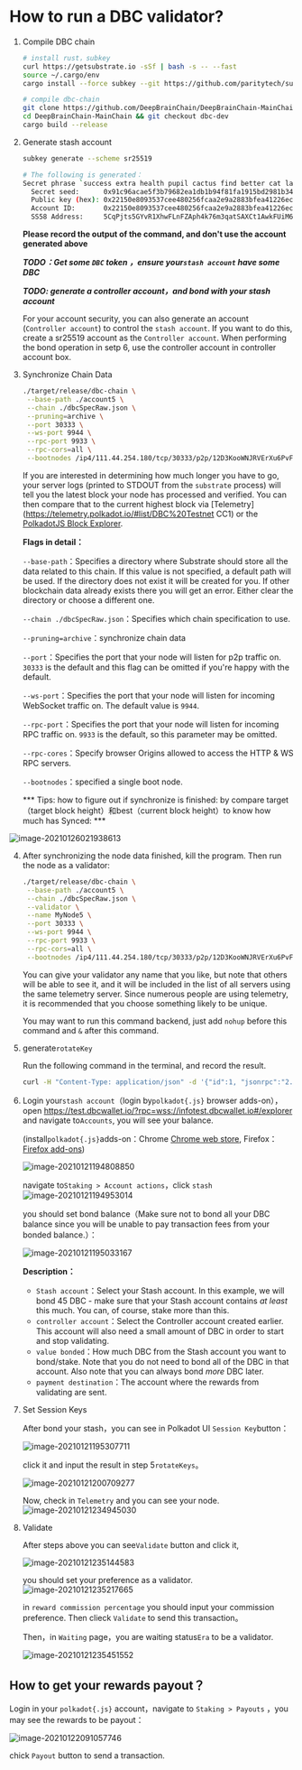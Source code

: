 # How to run a DBC validator?

1. Compile DBC chain

   ```bash
   # install rust，subkey
   curl https://getsubstrate.io -sSf | bash -s -- --fast
   source ~/.cargo/env
   cargo install --force subkey --git https://github.com/paritytech/substrate --version 2.0.0 --locked
   
   # compile dbc-chain
   git clone https://github.com/DeepBrainChain/DeepBrainChain-MainChain.git
   cd DeepBrainChain-MainChain && git checkout dbc-dev
   cargo build --release
   ```

2. Generate stash account

   ```bash
   subkey generate --scheme sr25519
   
   # The following is generated：
   Secret phrase `success extra health pupil cactus find better cat layer boss renew room` is account:
     Secret seed:      0x91c96acae5f3b79682ea1db1b94f81fa1915bd2981b345b9a90f8b64786d8ffe
     Public key (hex): 0x22150e8093537cee480256fcaa2e9a2883bfea41226ecbfd168c980f42f69135
     Account ID:       0x22150e8093537cee480256fcaa2e9a2883bfea41226ecbfd168c980f42f69135
     SS58 Address:     5CqPjts5GYvR1XhwFLnFZAph4k76m3qatSAXCt1AwkFUiM6B
   ```

   **Please record the output of the command, and don't use the account generated above**

   ***TODO：Get some `DBC` token ，ensure your`stash account` have some DBC***

   ***TODO: generate a controller account，and bond with your stash account***

   For your account security, you can also generate an account (`Controller account`) to control the `stash account`. If you want to do this, create a sr25519 account as the `Controller account`. When performing the bond operation in setp 6, use the controller account  in controller account box. 

3. Synchronize Chain Data

   ```bash
   ./target/release/dbc-chain \
   	--base-path ./account5 \
   	--chain ./dbcSpecRaw.json \
   	--pruning=archive \
   	--port 30333 \
   	--ws-port 9944 \
   	--rpc-port 9933 \
   	--rpc-cors=all \
   	--bootnodes /ip4/111.44.254.180/tcp/30333/p2p/12D3KooWNJRVErXu6PvFcfCCQZFBAp6oU7BPEz5vWQZrLoift6TG
   ```

   If you are interested in determining how much longer you have to go, your server logs (printed to STDOUT from the `substrate` process) will tell you the latest block your node has processed and verified. You can then compare that to the current highest block via [Telemetry](https://telemetry.polkadot.io/#list/DBC%20Testnet CC1) or the [PolkadotJS Block Explorer](https://test.dbcwallet.io/?rpc=wss://infotest.dbcwallet.io#/explorer).

   **Flags in detail：**

   `--base-path`：Specifies a directory where Substrate should store all the data  related to this chain. If this value is not specified, a default path  will be used. If the directory does not exist it will be created for  you. If other blockchain data already exists there you will get an  error. Either clear the directory or choose a different one.

   `--chain ./dbcSpecRaw.json`：Specifies which chain specification to use. 

   `--pruning=archive`：synchronize chain data

   `--port`：Specifies the port that your node will listen for p2p traffic on. `30333` is the default and this flag can be omitted if you're happy with the  default. 

   `--ws-port`：Specifies the port that your node will listen for incoming WebSocket traffic on. The default value is `9944`. 

   `--rpc-port`：Specifies the port that your node will listen for incoming RPC traffic on. `9933` is the default, so this parameter may be omitted.

   `--rpc-cores`：Specify browser Origins allowed to access the HTTP & WS RPC servers.

   `--bootnodes`：specified a single boot node.

   *** Tips: how to figure out if synchronize is finished: by compare target（target block height）和best（current block height）to know how much has Synced: ***

![image-20210126021938613](join_dbc_testnet.assets/image-20210126021938613.png)

4. After synchronizing the node data finished, kill the program. Then run the node as a validator: 

   ```bash
   ./target/release/dbc-chain \
   	--base-path ./account5 \
   	--chain ./dbcSpecRaw.json \
   	--validator \
   	--name MyNode5 \
   	--port 30333 \
   	--ws-port 9944 \
   	--rpc-port 9933 \
   	--rpc-cors=all \
   	--bootnodes /ip4/111.44.254.180/tcp/30333/p2p/12D3KooWNJRVErXu6PvFcfCCQZFBAp6oU7BPEz5vWQZrLoift6TG
   ```

   You can give your validator any name that you like, but note that others will be able to see it, and it will be included in the list of all servers using the same telemetry server. Since numerous people are using telemetry, it is recommended that you choose something likely to be unique.

   You may want to run this command backend, just add `nohup` before this command and `&` after this command.

5. generate`rotateKey`

   Run the following command in the terminal, and record the result.

   ```bash
   curl -H "Content-Type: application/json" -d '{"id":1, "jsonrpc":"2.0", "method": "author_rotateKeys", "params":[]}' http://localhost:9933
   ```

6. Login your`stash account`（login by`polkadot{.js}` browser adds-on），open [https://test.dbcwallet.io/?rpc=wss://infotest.dbcwallet.io#/explorer ](https://test.dbcwallet.io/?rpc=wss://infotest.dbcwallet.io#/explorer)  and navigate to`Accounts`, you will see your balance.

   (install`polkadot{.js}`adds-on：Chrome [Chrome web store](https://chrome.google.com/webstore/detail/polkadot{js}-extension/mopnmbcafieddcagagdcbnhejhlodfdd), Firefox：[Firefox add-ons](https://addons.mozilla.org/en-US/firefox/addon/polkadot-js-extension/))

   ![image-20210121194808850](join_dbc_testnet.assets/image-20210121194808850.png)

   

   navigate to`Staking > Account actions`，click `stash`![image-20210121194953014](join_dbc_testnet.assets/image-20210121194953014.png)

   you should set bond balance（Make sure not to bond all your DBC balance since you will be unable to pay transaction fees from your bonded balance.）：

   ![image-20210121195033167](join_dbc_testnet.assets/image-20210121195033167.png)

   **Description：**

   + `Stash account`：Select your Stash account. In this example, we will bond 45 DBC - make sure that your Stash account contains *at least* this much. You can, of course, stake more than this.
   + `controller account`：Select the Controller account created earlier. This account will also need a small amount of DBC in order to start and stop validating.
   + `value bonded`：How much DBC from the Stash account you want to bond/stake. Note that you do not need to bond all of the DBC in that account. Also note that you can always bond *more* DBC later.
   + `payment destination`：The account where the rewards from validating are sent. 


7. Set Session Keys

   After bond your stash，you can see in Polkadot UI `Session Key`button：

   ![image-20210121195307711](join_dbc_testnet.assets/image-20210121195307711.png)

   click it and input the result in step 5`rotateKeys`。

   ![image-20210121200709277](join_dbc_testnet.assets/image-20210121200709277.png)

   Now, check in `Telemetry` and you can see your node.![image-20210121234945030](join_dbc_testnet.assets/image-20210121234945030.png)

9. Validate

   After steps above you can see`Validate` button and click it,
   
   ![image-20210121235144583](join_dbc_testnet.assets/image-20210121235144583.png)
   
   you should set your preference as a validator.![image-20210121235217665](join_dbc_testnet.assets/image-20210121235217665.png)
   
   in  `reward commission percentage` you should input your commission preference. Then clieck `Validate` to send this transaction。
   
   Then，in `Waiting` page，you are waiting status`Era` to be a validator.
   
   ![image-20210121235451552](join_dbc_testnet.assets/image-20210121235451552.png)
   
   

## How to get your rewards payout？

Login in your `polkadot{.js}` account，navigate to `Staking > Payouts` ，you may see the rewards to be payout：

![image-20210122091057746](join_dbc_testnet.assets/image-20210122091057746.png)

chick `Payout` button to send a transaction.
